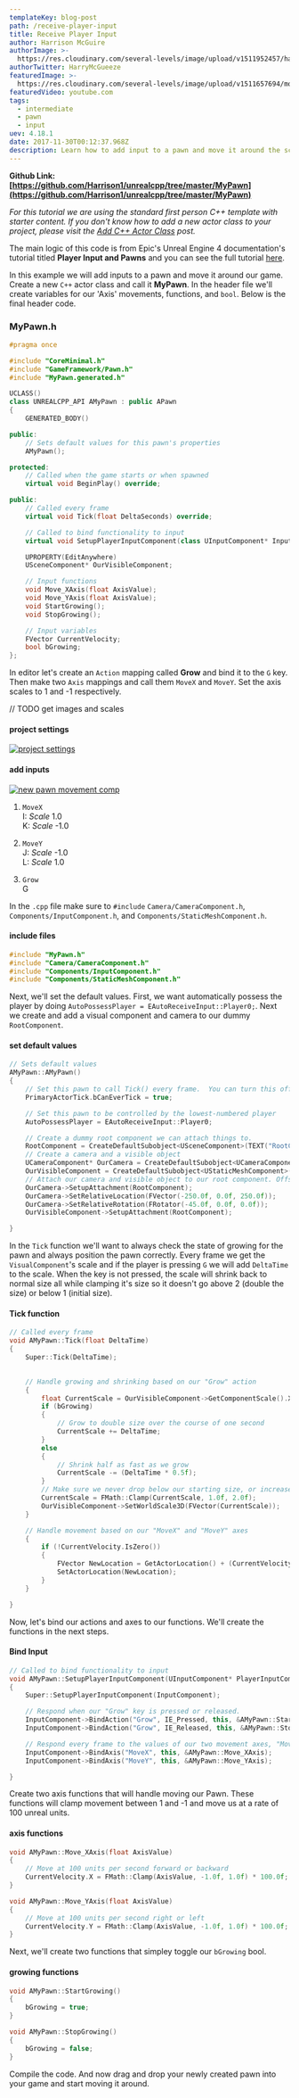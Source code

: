 ```yaml
---
templateKey: blog-post
path: /receive-player-input
title: Receive Player Input
author: Harrison McGuire
authorImage: >-
  https://res.cloudinary.com/several-levels/image/upload/v1511952457/harrison-mcguire_c8hczw.jpg
authorTwitter: HarryMcGueeze
featuredImage: >-
  https://res.cloudinary.com/several-levels/image/upload/v1511657694/moving-pawn_cnbjcc.jpg
featuredVideo: youtube.com
tags:
  - intermediate
  - pawn
  - input
uev: 4.18.1
date: 2017-11-30T00:12:37.968Z
description: Learn how to add input to a pawn and move it around the scene.
---
```

**Github Link: [https://github.com/Harrison1/unrealcpp/tree/master/MyPawn](https://github.com/Harrison1/unrealcpp/tree/master/MyPawn)**

*For this tutorial we are using the standard first person C++ template with starter content. If you don't know how to add a new actor class to your project, please visit the [Add C++ Actor Class](/add-actor-class) post.*

The main logic of this code is from Epic's Unreal Engine 4 documentation's tutorial titled **Player Input and Pawns** and you can see the full tutorial [here](https://docs.unrealengine.com/latest/INT/Programming/Tutorials/PlayerInput/index.html). 

In this example we will add inputs to a pawn and move it around our game. Create a new `C++` actor class and call it **MyPawn**. In the header file we'll create variables for our 'Axis' movements, functions, and `bool`. Below is the final header code.

### MyPawn.h
```cpp
#pragma once

#include "CoreMinimal.h"
#include "GameFramework/Pawn.h"
#include "MyPawn.generated.h"

UCLASS()
class UNREALCPP_API AMyPawn : public APawn
{
	GENERATED_BODY()

public:
	// Sets default values for this pawn's properties
	AMyPawn();

protected:
	// Called when the game starts or when spawned
	virtual void BeginPlay() override;

public:
    // Called every frame
    virtual void Tick(float DeltaSeconds) override;

    // Called to bind functionality to input
    virtual void SetupPlayerInputComponent(class UInputComponent* InputComponent) override;

    UPROPERTY(EditAnywhere)
    USceneComponent* OurVisibleComponent;

    // Input functions
    void Move_XAxis(float AxisValue);
    void Move_YAxis(float AxisValue);
    void StartGrowing();
    void StopGrowing();

    // Input variables
    FVector CurrentVelocity;
    bool bGrowing;
};
```

In editor let's create an `Action` mapping called **Grow** and bind it to the `G` key. Then make two `Axis` mappings and call them `MoveX` and `MoveY`. Set the axis scales to 1 and -1 respectively.

// TODO get images and scales

#### project settings
[![project settings](https://res.cloudinary.com/several-levels/image/upload/v1512036314/pawn-project-settings_scb9ke.jpg "project settings")](https://res.cloudinary.com/several-levels/image/upload/v1512036314/pawn-project-settings_scb9ke.jpg)

#### add inputs
[![new pawn movement comp](https://res.cloudinary.com/several-levels/image/upload/v1512036314/pawn-movement-input_uejdk8.png "new pawn movement comp")](https://res.cloudinary.com/several-levels/image/upload/v1512036314/pawn-movement-input_uejdk8.png)

1. `MoveX`   
    I: *Scale* 1.0  
    K: *Scale* -1.0  

2. `MoveY`   
    J: *Scale* -1.0  
    L: *Scale* 1.0  

3. `Grow`   
    G

In the `.cpp` file make sure to `#include` `Camera/CameraComponent.h`, `Components/InputComponent.h`, and `Components/StaticMeshComponent.h`.

#### include files
```cpp
#include "MyPawn.h"
#include "Camera/CameraComponent.h"
#include "Components/InputComponent.h"
#include "Components/StaticMeshComponent.h"
```

Next, we'll set the default values. First, we want automatically possess the player by doing `AutoPossessPlayer = EAutoReceiveInput::Player0;`. Next we create and add a visual component and camera to our dummy `RootComponent`. 

#### set default values
```cpp
// Sets default values
AMyPawn::AMyPawn()
{
    // Set this pawn to call Tick() every frame.  You can turn this off to improve performance if you don't need it.
    PrimaryActorTick.bCanEverTick = true;

    // Set this pawn to be controlled by the lowest-numbered player
    AutoPossessPlayer = EAutoReceiveInput::Player0;

    // Create a dummy root component we can attach things to.
    RootComponent = CreateDefaultSubobject<USceneComponent>(TEXT("RootComponent"));
    // Create a camera and a visible object
    UCameraComponent* OurCamera = CreateDefaultSubobject<UCameraComponent>(TEXT("OurCamera"));
    OurVisibleComponent = CreateDefaultSubobject<UStaticMeshComponent>(TEXT("OurVisibleComponent"));
    // Attach our camera and visible object to our root component. Offset and rotate the camera.
    OurCamera->SetupAttachment(RootComponent);
    OurCamera->SetRelativeLocation(FVector(-250.0f, 0.0f, 250.0f));
    OurCamera->SetRelativeRotation(FRotator(-45.0f, 0.0f, 0.0f));
    OurVisibleComponent->SetupAttachment(RootComponent);

}
```

In the `Tick` function we'll want to always check the state of growing for the pawn and always position the pawn correctly. Every frame we get the `VisualComponent`'s scale and if the player is pressing `G` we will add `DeltaTime` to the scale. When the key is not pressed, the scale will shrink back to normal size all while clamping it's size so it doesn't go above 2 (double the size) or below 1 (initial size).

#### Tick function
```cpp
// Called every frame
void AMyPawn::Tick(float DeltaTime)
{
	Super::Tick(DeltaTime);

	
    // Handle growing and shrinking based on our "Grow" action
    {
        float CurrentScale = OurVisibleComponent->GetComponentScale().X;
        if (bGrowing)
        {
            // Grow to double size over the course of one second
            CurrentScale += DeltaTime;
        }
        else
        {
            // Shrink half as fast as we grow
            CurrentScale -= (DeltaTime * 0.5f);
        }
        // Make sure we never drop below our starting size, or increase past double size.
        CurrentScale = FMath::Clamp(CurrentScale, 1.0f, 2.0f);
        OurVisibleComponent->SetWorldScale3D(FVector(CurrentScale));
    }

    // Handle movement based on our "MoveX" and "MoveY" axes
    {
        if (!CurrentVelocity.IsZero())
        {
            FVector NewLocation = GetActorLocation() + (CurrentVelocity * DeltaTime);
            SetActorLocation(NewLocation);
        }
    }

}
```

Now, let's bind our actions and axes to our functions. We'll create the functions in the next steps.

#### Bind Input
```cpp
// Called to bind functionality to input
void AMyPawn::SetupPlayerInputComponent(UInputComponent* PlayerInputComponent)
{
	Super::SetupPlayerInputComponent(InputComponent);

    // Respond when our "Grow" key is pressed or released.
    InputComponent->BindAction("Grow", IE_Pressed, this, &AMyPawn::StartGrowing);
    InputComponent->BindAction("Grow", IE_Released, this, &AMyPawn::StopGrowing);

    // Respond every frame to the values of our two movement axes, "MoveX" and "MoveY".
    InputComponent->BindAxis("MoveX", this, &AMyPawn::Move_XAxis);
    InputComponent->BindAxis("MoveY", this, &AMyPawn::Move_YAxis);

}
```

Create two axis functions that will handle moving our Pawn. These functions will clamp movement between 1 and -1 and move us at a rate of 100 unreal units.

#### axis functions
```cpp
void AMyPawn::Move_XAxis(float AxisValue)
{
    // Move at 100 units per second forward or backward
    CurrentVelocity.X = FMath::Clamp(AxisValue, -1.0f, 1.0f) * 100.0f;
}

void AMyPawn::Move_YAxis(float AxisValue)
{
    // Move at 100 units per second right or left
    CurrentVelocity.Y = FMath::Clamp(AxisValue, -1.0f, 1.0f) * 100.0f;
}
```

Next, we'll create two functions that simpley toggle our `bGrowing` bool.

#### growing functions
```cpp
void AMyPawn::StartGrowing()
{
    bGrowing = true;
}

void AMyPawn::StopGrowing()
{
    bGrowing = false;
}
```

Compile the code. And now drag and drop your newly created pawn into your game and start moving it around.
